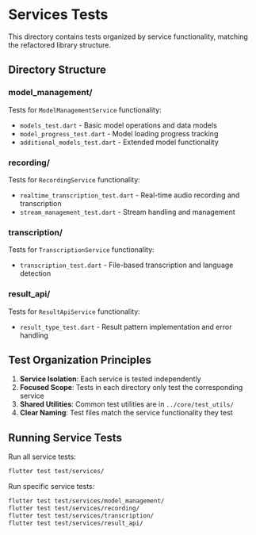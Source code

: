 # Services Tests

This directory contains tests organized by service functionality, matching the refactored library structure.

## Directory Structure

### model_management/

Tests for `ModelManagementService` functionality:

- `models_test.dart` - Basic model operations and data models
- `model_progress_test.dart` - Model loading progress tracking
- `additional_models_test.dart` - Extended model functionality

### recording/

Tests for `RecordingService` functionality:

- `realtime_transcription_test.dart` - Real-time audio recording and transcription
- `stream_management_test.dart` - Stream handling and management

### transcription/

Tests for `TranscriptionService` functionality:

- `transcription_test.dart` - File-based transcription and language detection

### result_api/

Tests for `ResultApiService` functionality:

- `result_type_test.dart` - Result pattern implementation and error handling

## Test Organization Principles

1. **Service Isolation**: Each service is tested independently
2. **Focused Scope**: Tests in each directory only test the corresponding service
3. **Shared Utilities**: Common test utilities are in `../core/test_utils/`
4. **Clear Naming**: Test files match the service functionality they test

## Running Service Tests

Run all service tests:

```bash
flutter test test/services/
```

Run specific service tests:

```bash
flutter test test/services/model_management/
flutter test test/services/recording/
flutter test test/services/transcription/
flutter test test/services/result_api/
```
